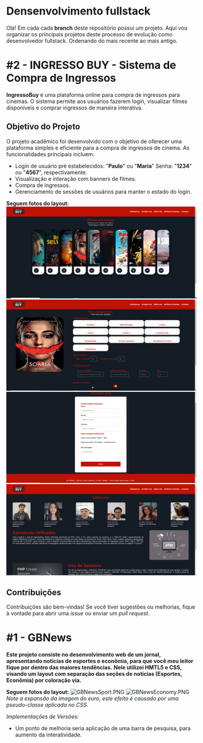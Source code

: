 # Densenvolvimento fullstack
Olá! Em cada cada **branch** deste repositório possui um projeto. Aqui vou organizar os principais projetos deste processo de evolução como desenvolvedor fullstack. Ordenando do mais recente ao mais antigo.


# #2 - INGRESSO BUY - Sistema de Compra de Ingressos
**IngressoBuy** é uma plataforma online para compra de ingressos para cinemas. O sistema permite aos usuários fazerem login, visualizar filmes disponíveis e comprar ingressos de maneira interativa.

## Objetivo do Projeto
O projeto acadêmico foi desenvolvido com o objetivo de oferecer uma plataforma simples e eficiente para a compra de ingressos de cinema. As funcionalidades principais incluem:
- Login de usuário pré estabelecidos: "**Paulo**" ou "**Maria**"
  Senha: "**1234**" ou "**4567**", respectivamente.
- Visualização e interação com banners de filmes.
- Compra de ingressos.
- Gerenciamento de sessões de usuários para manter o estado do login.

**Seguem fotos do layout:**
![home.PNG](https://github.com/AbreuGB/Desenvolvedor/blob/ingresso_cinema/layout/home.PNG)
![compra.PNG](https://raw.githubusercontent.com/AbreuGB/Desenvolvedor/refs/heads/ingresso_cinema/layout/compra.PNG)
![contate-nos.PNG](https://raw.githubusercontent.com/AbreuGB/Desenvolvedor/refs/heads/ingresso_cinema/layout/contate-nos.PNG)
![sobre-nos.PNG](https://raw.githubusercontent.com/AbreuGB/Desenvolvedor/refs/heads/ingresso_cinema/layout/sobre-nos.PNG)

## Contribuições
Contribuições são bem-vindas! Se você tiver sugestões ou melhorias, fique à vontade para abrir uma *issue* ou enviar um *pull request*.


# #1 - GBNews 
**Este projeto consiste no desenvolvimento web de um jornal, apresentando notícias de esportes e econômia, para que você meu leitor fique por dentro das maiores tendências.**
**Nele utilizei HMTL5 e CSS, visando um layout com separação das seções de notícias (Esportes, Econômia) por coloração via.**
  
**Seguem fotos do layout:**
![GBNewsSport.PNG](https://github.com/user-attachments/assets/094e6103-3fd1-40e7-8b11-f645f8b6e66f)
![GBNewsEconomy.PNG](https://github.com/user-attachments/assets/66221676-d371-4dc0-a486-1eb9efa9e3db)
*Note a expansão da imagem do euro, este efeito é causado por uma pseudo-classe aplicada no CSS.*

*Implementações de Versões:*
  * Um ponto de melhoria seria aplicação de uma barra de pesquisa, para aumento da interatividade.

